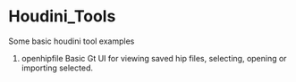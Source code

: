 # Houdini_Tools
Some basic houdini tool examples

1. openhipfile
   Basic Gt UI for viewing saved hip files, selecting, opening or importing selected.
